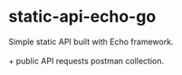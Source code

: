 # static-api-echo-go
Simple static API built with Echo framework.
<br />
<br />
\+ public API requests postman collection.
